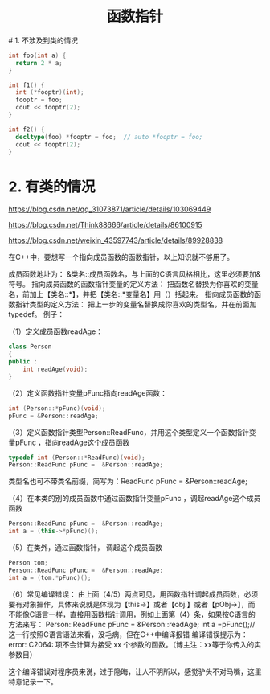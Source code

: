 <h1 align="center">函数指针</h1>
# 1. 不涉及到类的情况

```c++
int foo(int a) {
  return 2 * a;
}

int f1() {
  int (*fooptr)(int);
  fooptr = foo;
  cout << fooptr(2);
}

int f2() {
  decltype(foo) *fooptr = foo;  // auto *fooptr = foo;
  cout << fooptr(2);
}
```

 

# 2. 有类的情况

https://blog.csdn.net/qq_31073871/article/details/103069449

https://blog.csdn.net/Think88666/article/details/86100915

https://blog.csdn.net/weixin_43597743/article/details/89928838



 

在C++中，要想写一个指向成员函数的函数指针，以上知识就不够用了。

成员函数地址为：
    &类名::成员函数名，与上面的C语言风格相比，这里必须要加&符号。
指向成员函数的函数指针变量的定义方法：
     把函数名替换为你喜欢的变量名，前加上【类名::*】，并把【类名::*变量名】用（）括起来。
指向成员函数的函数指针类型的定义方法：
      把上一步的变量名替换成你喜欢的类型名，并在前面加typedef。
例子：

（1）定义成员函数readAge：

```c++
class Person
{
public :
    int readAge(void);
}
```



（2）定义函数指针变量pFunc指向readAge函数：

```c++
int (Person::*pFunc)(void);
pFunc = &Person::readAge;
```



（3）定义函数指针类型Person::ReadFunc，并用这个类型定义一个函数指针变量pFunc ，指向readAge这个成员函数

```c++
typedef int (Person::*ReadFunc)(void);
Person::ReadFunc pFunc =  &Person::readAge;
```



类型名也可不带类名前缀，简写为：ReadFunc pFunc =  &Person::readAge;

（4）在本类的别的成员函数中通过函数指针变量pFunc ，调起readAge这个成员函数

```c++
Person::ReadFunc pFunc =  &Person::readAge;
int a = (this->*pFunc)();
```



（5）在类外，通过函数指针， 调起这个成员函数

```c++
Person tom;
Person::ReadFunc pFunc =  &Person::readAge;
int a = (tom.*pFunc)();
```



（6）常见编译错误：
由上面（4/5）两点可见，用函数指针调起成员函数，必须要有对象操作，具体来说就是体现为【this->】或者【obj.】或者【pObj->】，而不能像C语言一样，直接用函数指针调用，例如上面第（4）条，如果按C语言的方法来写：
Person::ReadFunc pFunc =  &Person::readAge;
int a =pFunc();//这一行按照C语言语法来看，没毛病，但在C++中编译报错
编译错误提示为：error: C2064: 项不会计算为接受 xx 个参数的函数。（博主注：xx等于你传入的实参数目）

这个编译错误对程序员来说，过于隐晦，让人不明所以，感觉驴头不对马嘴，这里特意记录一下。
